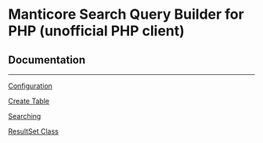 # Manticore Search Query Builder for PHP (unofficial PHP client)

## Documentation

---

[Configuration](configuration.md)

[Create Table](create.md)

[Searching](searching.md)

[ResultSet Class](result_set.md)

